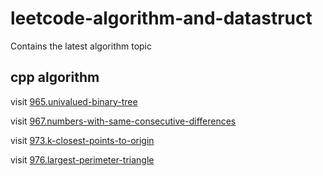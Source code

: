 # leetcode-algorithm-and-datastruct

Contains the latest algorithm topic

## cpp algorithm
visit [965.univalued-binary-tree](https://github.com/sylucky/leetcode-algorithm-datastruct/tree/master/algorithm/cpp/965.%20%E5%8D%95%E5%80%BC%E4%BA%8C%E5%8F%89%E6%A0%91)

visit [967.numbers-with-same-consecutive-differences](https://github.com/sylucky/leetcode-algorithm-datastruct/tree/master/algorithm/cpp/967.%20%E8%BF%9E%E7%BB%AD%E5%B7%AE%E7%9B%B8%E5%90%8C%E7%9A%84%E6%95%B0%E5%AD%97)

visit [973.k-closest-points-to-origin](https://github.com/sylucky/leetcode-algorithm-datastruct/tree/master/algorithm/cpp/973.%20%E6%9C%80%E6%8E%A5%E8%BF%91%E5%8E%9F%E7%82%B9%E7%9A%84%20K%20%E4%B8%AA%E7%82%B9)

visit [976.largest-perimeter-triangle](https://github.com/sylucky/leetcode-algorithm-datastruct/tree/master/algorithm/cpp/976.%20%E4%B8%89%E8%A7%92%E5%BD%A2%E7%9A%84%E6%9C%80%E5%A4%A7%E5%91%A8%E9%95%BF)